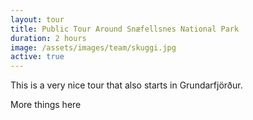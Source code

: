 ```yaml
---
layout: tour
title: Public Tour Around Snæfellsnes National Park
duration: 2 hours
image: /assets/images/team/skuggi.jpg
active: true
---
```


This is a very nice tour that also starts in Grundarfjörður.

<!--more-->

More things here
